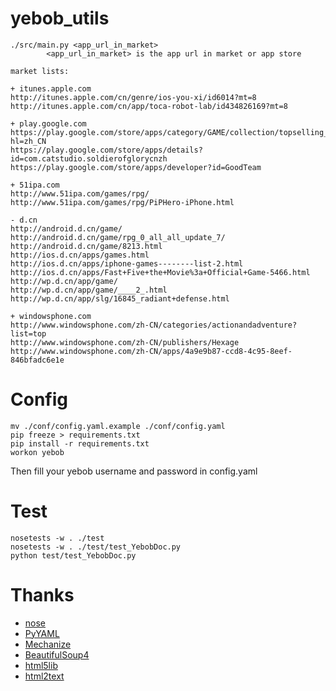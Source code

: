 yebob_utils
===========

	./src/main.py <app_url_in_market>
			<app_url_in_market> is the app url in market or app store

	market lists:

	+ itunes.apple.com
	http://itunes.apple.com/cn/genre/ios-you-xi/id6014?mt=8
	http://itunes.apple.com/cn/app/toca-robot-lab/id434826169?mt=8

	+ play.google.com
	https://play.google.com/store/apps/category/GAME/collection/topselling_free?hl=zh_CN
	https://play.google.com/store/apps/details?id=com.catstudio.soldierofglorycnzh
	https://play.google.com/store/apps/developer?id=GoodTeam

	+ 51ipa.com
	http://www.51ipa.com/games/rpg/
	http://www.51ipa.com/games/rpg/PiPHero-iPhone.html

	- d.cn
	http://android.d.cn/game/
	http://android.d.cn/game/rpg_0_all_all_update_7/
	http://android.d.cn/game/8213.html
	http://ios.d.cn/apps/games.html
	http://ios.d.cn/apps/iphone-games--------list-2.html
	http://ios.d.cn/apps/Fast+Five+the+Movie%3a+Official+Game-5466.html
	http://wp.d.cn/app/game/
	http://wp.d.cn/app/game/____2_.html
	http://wp.d.cn/app/slg/16845_radiant+defense.html

	+ windowsphone.com
	http://www.windowsphone.com/zh-CN/categories/actionandadventure?list=top
	http://www.windowsphone.com/zh-CN/publishers/Hexage
	http://www.windowsphone.com/zh-CN/apps/4a9e9b87-ccd8-4c95-8eef-846bfadc6e1e

Config
====

	mv ./conf/config.yaml.example ./conf/config.yaml
	pip freeze > requirements.txt
    pip install -r requirements.txt 
    workon yebob    

Then fill your yebob username and password in config.yaml

Test
====

	nosetests -w . ./test
	nosetests -w . ./test/test_YebobDoc.py
	python test/test_YebobDoc.py

Thanks
====

+ [nose](https://github.com/nose-devs/nose)
+ [PyYAML](http://pyyaml.org/wiki/PyYAMLDocumentation)
+ [Mechanize](http://wwwsearch.sourceforge.net/mechanize/)
+ [BeautifulSoup4](http://www.crummy.com/software/BeautifulSoup/bs4/doc/)
+ [html5lib](https://code.google.com/p/html5lib/wiki/UserDocumentation)
+ [html2text](https://github.com/aaronsw/html2text/)
